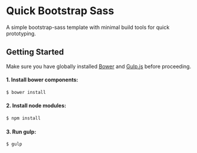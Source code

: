 Quick Bootstrap Sass
====================

A simple bootstrap-sass template with minimal build tools for quick prototyping.

## Getting Started

Make sure you have globally installed [Bower](http://bower.io) and [Gulp.js](http://gulpjs.com) before proceeding.

#### 1. Install bower components:

```sh
$ bower install
```

#### 2. Install node modules:

```sh
$ npm install
```

#### 3. Run gulp:

```sh
$ gulp
```
